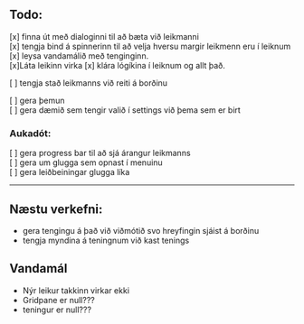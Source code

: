 
## Todo:

[x] finna út með dialoginni til að bæta við leikmanni  
[x] tengja bind á spinnerinn til að velja hversu margir leikmenn eru í leiknum  
[x] leysa vandamálið með tenginginn.  
[x]Láta leikinn virka
[x] klára lógíkina í leiknum og allt það.

[ ] tengja stað leikmanns við reiti á borðinu


[ ] gera þemun  
[ ] gera dæmið sem tengir valið í settings við þema sem er birt


### Aukadót:

[ ] gera progress bar til að sjá árangur leikmanns  
[ ] gera um glugga sem opnast í menuinu  
[ ] gera leiðbeiningar glugga líka

---

## Næstu verkefni:


 - gera tengingu á það við viðmótið svo hreyfingin sjáist á borðinu
 - tengja myndina á teningnum við kast tenings

## Vandamál

 - Nýr leikur takkinn virkar ekki
 - Gridpane er null???
 - teningur er null???
